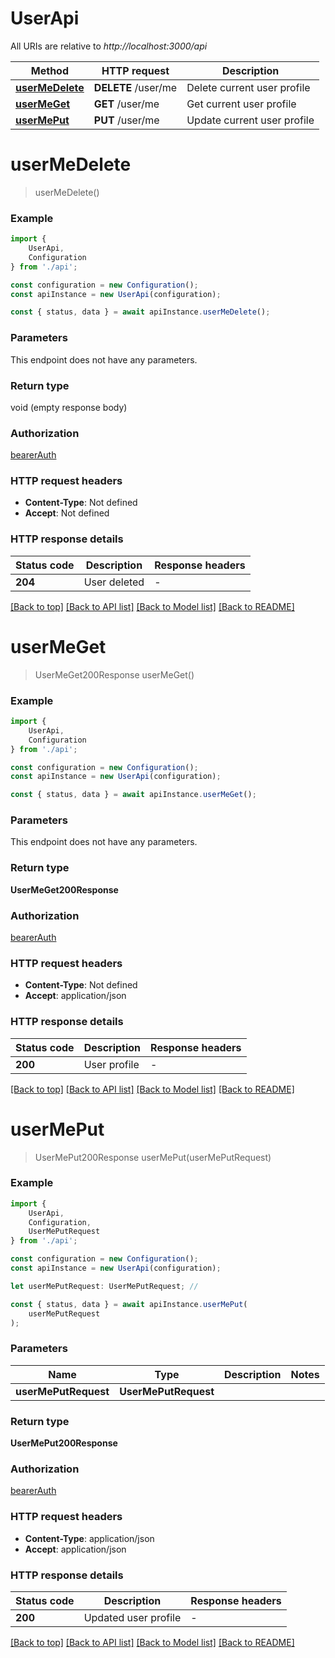 # UserApi

All URIs are relative to *http://localhost:3000/api*

|Method | HTTP request | Description|
|------------- | ------------- | -------------|
|[**userMeDelete**](#usermedelete) | **DELETE** /user/me | Delete current user profile|
|[**userMeGet**](#usermeget) | **GET** /user/me | Get current user profile|
|[**userMePut**](#usermeput) | **PUT** /user/me | Update current user profile|

# **userMeDelete**
> userMeDelete()


### Example

```typescript
import {
    UserApi,
    Configuration
} from './api';

const configuration = new Configuration();
const apiInstance = new UserApi(configuration);

const { status, data } = await apiInstance.userMeDelete();
```

### Parameters
This endpoint does not have any parameters.


### Return type

void (empty response body)

### Authorization

[bearerAuth](../README.md#bearerAuth)

### HTTP request headers

 - **Content-Type**: Not defined
 - **Accept**: Not defined


### HTTP response details
| Status code | Description | Response headers |
|-------------|-------------|------------------|
|**204** | User deleted |  -  |

[[Back to top]](#) [[Back to API list]](../README.md#documentation-for-api-endpoints) [[Back to Model list]](../README.md#documentation-for-models) [[Back to README]](../README.md)

# **userMeGet**
> UserMeGet200Response userMeGet()


### Example

```typescript
import {
    UserApi,
    Configuration
} from './api';

const configuration = new Configuration();
const apiInstance = new UserApi(configuration);

const { status, data } = await apiInstance.userMeGet();
```

### Parameters
This endpoint does not have any parameters.


### Return type

**UserMeGet200Response**

### Authorization

[bearerAuth](../README.md#bearerAuth)

### HTTP request headers

 - **Content-Type**: Not defined
 - **Accept**: application/json


### HTTP response details
| Status code | Description | Response headers |
|-------------|-------------|------------------|
|**200** | User profile |  -  |

[[Back to top]](#) [[Back to API list]](../README.md#documentation-for-api-endpoints) [[Back to Model list]](../README.md#documentation-for-models) [[Back to README]](../README.md)

# **userMePut**
> UserMePut200Response userMePut(userMePutRequest)


### Example

```typescript
import {
    UserApi,
    Configuration,
    UserMePutRequest
} from './api';

const configuration = new Configuration();
const apiInstance = new UserApi(configuration);

let userMePutRequest: UserMePutRequest; //

const { status, data } = await apiInstance.userMePut(
    userMePutRequest
);
```

### Parameters

|Name | Type | Description  | Notes|
|------------- | ------------- | ------------- | -------------|
| **userMePutRequest** | **UserMePutRequest**|  | |


### Return type

**UserMePut200Response**

### Authorization

[bearerAuth](../README.md#bearerAuth)

### HTTP request headers

 - **Content-Type**: application/json
 - **Accept**: application/json


### HTTP response details
| Status code | Description | Response headers |
|-------------|-------------|------------------|
|**200** | Updated user profile |  -  |

[[Back to top]](#) [[Back to API list]](../README.md#documentation-for-api-endpoints) [[Back to Model list]](../README.md#documentation-for-models) [[Back to README]](../README.md)

